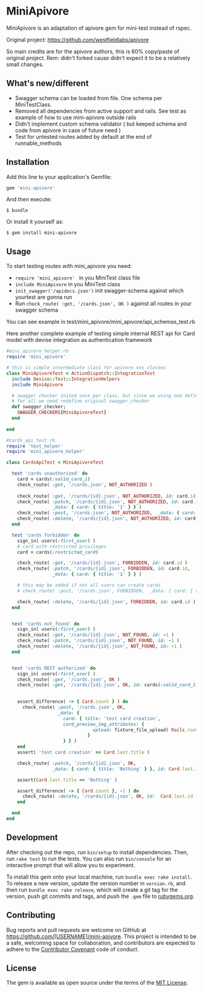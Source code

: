 # MiniApivore

MiniApivore is an adaptation of apivore gem for mini-test instead of rspec. 

Original project: https://github.com/westfieldlabs/apivore

So main credits are for the apivore authors, this is 60% copy/paste of original project. 
Rem: didn't forked cause didn't expect it to be a relatively small changes. 

## What's new/different
* Swagger schema can be loaded from file. One schema per MiniTestClass. 
* Removed all dependencies from active support and rails. See test as example of how 
  to use mini-apivore outside rails 
* Didn't implement custom schema validator ( but keeped schema and code from apivore in case of future need )
* Test for untested routes added by default at the end of runnable_methods

## Installation

Add this line to your application's Gemfile:

```ruby
gem 'mini-apivore'
```

And then execute:

    $ bundle

Or install it yourself as:

    $ gem install mini-apivore

## Usage

To start testing routes with mini_apivore you need: 

* ```require 'mini_apivore' ``` in you MiniTest class file
* ```include MiniApivore``` in you MiniTest class 
* ```init_swagger('/apidocs.json')``` init swagger-schema against which yourtest are gonna run
* Run ```check_route( :get, '/cards.json', OK )``` against all routes in your swagger schema

You can see example in test/mini_apivore/mini_apivore/api_schemas_test.rb

Here another complete example of testing simple internal REST api for Card model 
with devise integration as authentication framework

```ruby
#mini_apivore_helper.rb
require 'mini_apivore'

# this is simple intermediate class for apivore tes classes
class MiniApivoreTest < ActionDispatch::IntegrationTest
  include Devise::Test::IntegrationHelpers
  include MiniApivore

  # swagger checker inited once per class, but since we using one definition
  # for all we need redefine original swagger_checker
  def swagger_checker;
    SWAGGER_CHECKERS[MiniApivoreTest]
  end
  
end
```

```ruby
#cards_api_test.rb
require 'test_helper'
require 'mini_apivore_helper'

class CardsApiTest < MiniApivoreTest

  test 'cards unauthorized' do
    card = cards(:valid_card_1)
    check_route( :get, '/cards.json', NOT_AUTHORIZED )
        
    check_route( :get, '/cards/{id}.json', NOT_AUTHORIZED, id: card.id )
    check_route( :patch, '/cards/{id}.json', NOT_AUTHORIZED, id: card.id,
                 _data: { card: { title: '1' } } )
    check_route( :post, '/cards.json', NOT_AUTHORIZED,  _data: { card: { title: '1' } } )
    check_route( :delete, '/cards/{id}.json', NOT_AUTHORIZED, id: card.id )
  end

  test 'cards forbidden' do
    sign_in( users(:first_user) )
    # card with restricted privileges 
    card = cards(:restricted_card)

    check_route( :get, '/cards/{id}.json', FORBIDDEN, id: card.id )
    check_route( :patch, '/cards/{id}.json', FORBIDDEN, id: card.id,
                 _data: { card: { title: '1' } } )

    # this may be added if not all users can create cards 
    # check_route( :post, '/cards.json', FORBIDDEN,  _data: { card: { title: '1' } } )

    check_route( :delete, '/cards/{id}.json', FORBIDDEN, id: card.id )
  end


  test 'cards not_found' do
    sign_in( users(:first_user) )
    check_route( :get, '/cards/{id}.json', NOT_FOUND, id: -1 )
    check_route( :patch, '/cards/{id}.json', NOT_FOUND, id: -1 )
    check_route( :delete, '/cards/{id}.json', NOT_FOUND, id: -1 )
  end


  test 'cards REST authorized' do
    sign_in( users(:first_user) )
    check_route( :get, '/cards.json', OK )
    check_route( :get, '/cards/{id}.json', OK, id: cards(:valid_card_1).id )
    

    assert_difference( -> { Card.count } ) do
      check_route( :post, '/cards.json', OK,
                   _data: {
                     card: { title: 'test card creation', 
                     card_preview_img_attributes: {
                                upload: fixture_file_upload( Rails.root.join('test', 'fixtures', 'files', 'test.png') ,'image/png')
                              }
                     } } )
    end
    assert( 'test card creation' == Card.last.title )

    check_route( :patch, '/cards/{id}.json', OK,
                 _data: { card: { title: 'Nothing' } }, id: Card.last.id )

    assert(Card.last.title == 'Nothing' )

    assert_difference( -> { Card.count }, -1 ) do
      check_route( :delete, '/cards/{id}.json', OK, id:  Card.last.id )
    end

  end
end
```

## Development

After checking out the repo, run `bin/setup` to install dependencies. Then, run `rake test` to run the tests. You can also run `bin/console` for an interactive prompt that will allow you to experiment.

To install this gem onto your local machine, run `bundle exec rake install`. To release a new version, update the version number in `version.rb`, and then run `bundle exec rake release`, which will create a git tag for the version, push git commits and tags, and push the `.gem` file to [rubygems.org](https://rubygems.org).

## Contributing

Bug reports and pull requests are welcome on GitHub at https://github.com/[USERNAME]/mini-apivore. This project is intended to be a safe, welcoming space for collaboration, and contributors are expected to adhere to the [Contributor Covenant](http://contributor-covenant.org) code of conduct.

## License

The gem is available as open source under the terms of the [MIT License](http://opensource.org/licenses/MIT).
